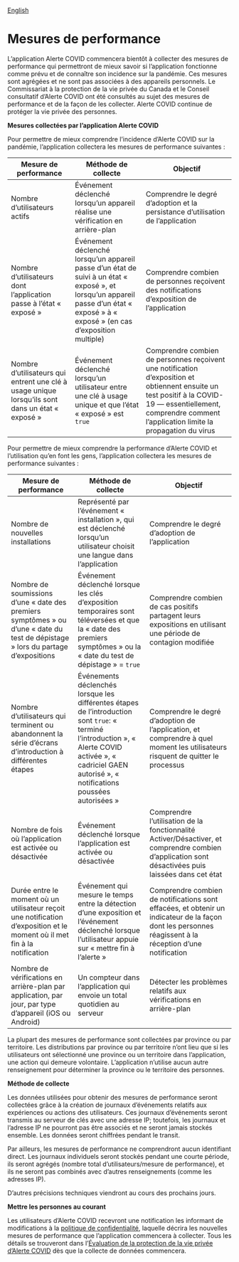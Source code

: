 [English](https://github.com/cds-snc/covid-alert-documentation/blob/main/product/metrics.md)

# Mesures de performance

L’application Alerte COVID commencera bientôt à collecter des mesures de performance qui permettront de mieux savoir si l’application fonctionne comme prévu et de connaître son incidence sur la pandémie. Ces mesures sont agrégées et ne sont pas associées à des appareils personnels. Le Commissariat à la protection de la vie privée du Canada et le Conseil consultatif d’Alerte COVID ont été consultés au sujet des mesures de performance et de la façon de les collecter. Alerte COVID continue de protéger la vie privée des personnes.

**Mesures collectées par l’application Alerte COVID**

Pour permettre de mieux comprendre l’incidence d’Alerte COVID sur la pandémie, l’application collectera les mesures de performance suivantes :

| Mesure de performance                                                                            | Méthode de collecte                                                                                                                                                                | Objectif                                                                                                                                                                                                       |
|--------------------------------------------------------------------------------------------------|------------------------------------------------------------------------------------------------------------------------------------------------------------------------------------|----------------------------------------------------------------------------------------------------------------------------------------------------------------------------------------------------------------|
| Nombre d’utilisateurs actifs                                                                     | Événement déclenché lorsqu’un appareil réalise une vérification en arrière-plan                                                                                                    | Comprendre le degré d’adoption et la persistance d’utilisation de l’application                                                                                                                                |
| Nombre d’utilisateurs dont l’application passe à l’état « exposé »                               | Événement déclenché lorsqu’un appareil passe d’un état de suivi à un état « exposé », et lorsqu’un appareil passe d’un état « exposé » à « exposé » (en cas d’exposition multiple) | Comprendre combien de personnes reçoivent des notifications d’exposition de l’application                                                                                                                      |
| Nombre d’utilisateurs qui entrent une clé à usage unique lorsqu’ils sont dans un état « exposé » | Événement déclenché lorsqu’un utilisateur entre une clé à usage unique et que l’état « exposé » est `true`                                                                         | Comprendre combien de personnes reçoivent une notification d’exposition et obtiennent ensuite un test positif à la COVID-19 — essentiellement, comprendre comment l’application limite la propagation du virus |

Pour permettre de mieux comprendre la performance d’Alerte COVID et l’utilisation qu’en font les gens, l’application collectera les mesures de performance suivantes :

| Mesure de performance                                                                                                            | Méthode de collecte                                                                                                                                                                                          | Objectif                                                                                                                                                |
|----------------------------------------------------------------------------------------------------------------------------------|--------------------------------------------------------------------------------------------------------------------------------------------------------------------------------------------------------------|---------------------------------------------------------------------------------------------------------------------------------------------------------|
| Nombre de nouvelles installations                                                                                                | Représenté par l’événement « installation », qui est déclenché lorsqu’un utilisateur choisit une langue dans l’application                                                                                   | Comprendre le degré d’adoption de l’application                                                                                                         |
| Nombre de soumissions d’une « date des premiers symptômes » ou d’une « date du test de dépistage » lors du partage d’expositions | Événement déclenché lorsque les clés d’exposition temporaires sont téléversées et que la « date des premiers symptômes » ou la « date du test de dépistage » = `true`                                        | Comprendre combien de cas positifs partagent leurs expositions en utilisant une période de contagion modifiée                                           |
| Nombre d’utilisateurs qui terminent ou abandonnent la série d’écrans d’introduction à différentes étapes                         | Événements déclenchés lorsque les différentes étapes de l’introduction sont `true`: « terminé l’introduction », « Alerte COVID activée », « cadriciel GAEN autorisé », « notifications poussées autorisées » | Comprendre le degré d’adoption de l’application, et comprendre à quel moment les utilisateurs risquent de quitter le processus                          |
| Nombre de fois où l’application est activée ou désactivée                                                                        | Événement déclenché lorsque l’application est activée ou désactivée                                                                                                                                          | Comprendre l’utilisation de la fonctionnalité Activer/Désactiver, et comprendre combien d’application sont désactivées puis laissées dans cet état      |
| Durée entre le moment où un utilisateur reçoit une notification d’exposition et le moment où il met fin à la notification        | Événement qui mesure le temps entre la détection d’une exposition et l’événement déclenché lorsque l’utilisateur appuie sur « mettre fin à l’alerte »                                                        | Comprendre combien de notifications sont effacées, et obtenir un indicateur de la façon dont les personnes réagissent à la réception d’une notification |
| Nombre de vérifications en arrière-plan par application, par jour, par type d’appareil (iOS ou Android)                          | Un compteur dans l’application qui envoie un total quotidien au serveur                                                                                                                                      | Détecter les problèmes relatifs aux vérifications en arrière-plan                                                                                       |

La plupart des mesures de performance sont collectées par province ou par territoire. Les distributions par province ou par territoire n’ont lieu que si les utilisateurs ont sélectionné une province ou un territoire dans l’application, une action qui demeure volontaire. L’application n’utilise aucun autre renseignement pour déterminer la province ou le territoire des personnes.

**Méthode de collecte**

Les données utilisées pour obtenir des mesures de performance seront collectées grâce à la création de journaux d’événements relatifs aux expériences ou actions des utilisateurs. Ces journaux d’événements seront transmis au serveur de clés avec une adresse IP; toutefois, les journaux et l’adresse IP ne pourront pas être associés et ne seront jamais stockés ensemble. Les données seront chiffrées pendant le transit.

Par ailleurs, les mesures de performance ne comprendront aucun identifiant direct. Les journaux individuels seront stockés pendant une courte période, ils seront agrégés (nombre total d’utilisateurs/mesure de performance), et ils ne seront pas combinés avec d’autres renseignements (comme les adresses IP). 

D’autres précisions techniques viendront au cours des prochains jours.

**Mettre les personnes au courant**

Les utilisateurs d’Alerte COVID recevront une notification les informant de modifications à la [politique de confidentialité](https://www.canada.ca/fr/sante-publique/services/maladies/maladie-coronavirus-covid-19/alerte-covid/politique-confidentialite.html), laquelle décrira les nouvelles mesures de performance que l’application commencera à collecter. Tous les détails se trouveront dans l’[Évaluation de la protection de la vie privée d’Alerte COVID](https://www.canada.ca/fr/sante-publique/services/maladies/maladie-coronavirus-covid-19/alerte-covid/politique-confidentialite/evaluation.html) dès que la collecte de données commencera. 

